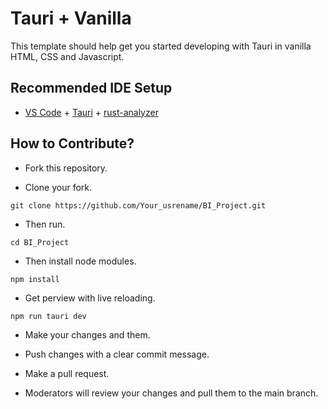# Tauri + Vanilla

This template should help get you started developing with Tauri in vanilla HTML, CSS and Javascript.

## Recommended IDE Setup

- [VS Code](https://code.visualstudio.com/) + [Tauri](https://marketplace.visualstudio.com/items?itemName=tauri-apps.tauri-vscode) + [rust-analyzer](https://marketplace.visualstudio.com/items?itemName=rust-lang.rust-analyzer)


## How to Contribute?

- Fork this repository.

- Clone your fork.

```git clone https://github.com/Your_usrename/BI_Project.git```

- Then run.

```cd BI_Project```

- Then install node modules.

```npm install```

- Get perview with live reloading.

```npm run tauri dev```

- Make your changes and them.

- Push changes with a clear commit message.

- Make a pull request.

- Moderators will review your changes and pull them to the main branch.